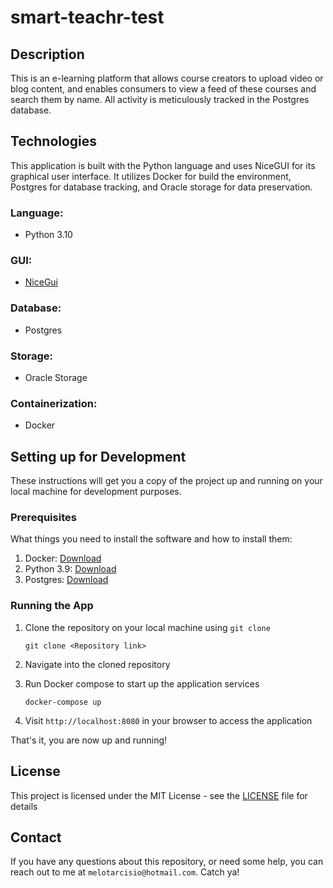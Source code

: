 # smart-teachr-test


## Description

This is an e-learning platform that allows course creators to upload video or blog content, and enables consumers to view a feed of these courses and search them by name. All activity is meticulously tracked in the Postgres database.

## Technologies

This application is built with the Python language and uses NiceGUI for its graphical user interface. It utilizes Docker for build the environment, Postgres for database tracking, and Oracle storage for data preservation.

### Language:
- Python 3.10

### GUI:
- [NiceGui](https://nicegui.io/)

### Database:
- Postgres

### Storage:
- Oracle Storage

### Containerization:
- Docker

## Setting up for Development

These instructions will get you a copy of the project up and running on your local machine for development purposes.

### Prerequisites

What things you need to install the software and how to install them:

1. Docker: [Download](https://www.docker.com/products/docker-desktop)
2. Python 3.9: [Download](https://www.python.org/downloads/)
3. Postgres: [Download](https://www.postgresql.org/download/)

### Running the App

1. Clone the repository on your local machine using `git clone`

   ```
   git clone <Repository link>
   ```

2. Navigate into the cloned repository

3. Run Docker compose to start up the application services

   ```
   docker-compose up
   ```

4. Visit `http://localhost:8080` in your browser to access the application

That's it, you are now up and running!


## License

This project is licensed under the MIT License - see the [LICENSE](LICENSE) file for details

## Contact

If you have any questions about this repository, or need some help, you can reach out to me at `melotarcisio@hotmail.com`. Catch ya!
